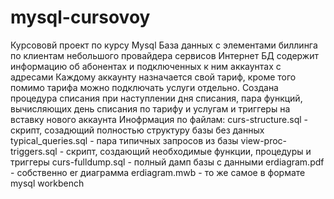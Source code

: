 # mysql-cursovoy
Курсововй проект по курсу Mysql 
База данных с элементами биллинга по клиентам небольшого провайдера сервисов Интернет
БД содержит информацию об абонентах и подключенных к ним аккаунтах с адресами
Каждому аккаунту назначается свой тариф, кроме того помимо тарифа можно подключать услуги
отдельно.
Создана процедура списания при наступлении дня списания, пара функций, вычисляющих день списания по тарифу и услугам и триггеры на вставку нового аккаунта
Инофрмация по файлам:
    curs-structure.sql - скрипт, созадющий полностью структуру базы без данных
    typical_queries.sql - пара типичных запросов из базы
    view-proc-triggers.sql - скрипт, создающий необходимые функции, процедуры и триггеры
    curs-fulldump.sql - полный дамп базы с данными
    erdiagram.pdf - собственно er диаграмма
    erdiagram.mwb - то же самое в формате mysql workbench
    
    


